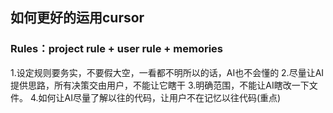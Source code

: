 ## 如何更好的运用cursor
### Rules：project rule + user rule + memories
1.设定规则要务实，不要假大空，一看都不明所以的话，AI也不会懂的
2.尽量让AI提供思路，所有决策交由用户，不能让它瞎干
3.明确范围，不能让AI瞎改一下文件。
4.如何让AI尽量了解以往的代码，让用户不在记忆以往代码(重点)
